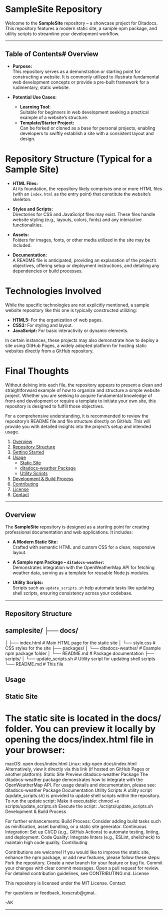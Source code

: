 # SampleSite Repository

Welcome to the **SampleSite** repository – a showcase project for Ditadocs. This repository features a modern static site, a sample npm package, and utility scripts to streamline your development workflow.

---

## Table of Contents# Overview

- **Purpose:**  
  This repository serves as a demonstration or starting point for constructing a website. It is commonly utilized to illustrate fundamental web development concepts or provide a pre-built framework for a rudimentary, static website.

- **Potential Use Cases:**
  - **Learning Tool:**  
    Suitable for beginners in web development seeking a practical example of a website’s structure.
  - **Template/Starter Project:**  
    Can be forked or cloned as a base for personal projects, enabling developers to swiftly establish a site with a consistent layout and design.

# Repository Structure (Typical for a Sample Site)

- **HTML Files:**  
  At its foundation, the repository likely comprises one or more HTML files (with an `index.html` as the entry point) that constitute the website’s skeleton.

- **Styles and Scripts:**  
  Directories for CSS and JavaScript files may exist. These files handle website styling (e.g., layouts, colors, fonts) and any interactive functionalities.

- **Assets:**  
  Folders for images, fonts, or other media utilized in the site may be included.

- **Documentation:**  
  A README file is anticipated, providing an explanation of the project’s objectives, offering setup or deployment instructions, and detailing any dependencies or build processes.

# Technologies Involved

While the specific technologies are not explicitly mentioned, a sample website repository like this one is typically constructed utilizing:

- **HTML5:** For the organization of web pages.
- **CSS3:** For styling and layout.
- **JavaScript:** For basic interactivity or dynamic elements.

In certain instances, these projects may also demonstrate how to deploy a site using GitHub Pages, a widely adopted platform for hosting static websites directly from a GitHub repository.

# Final Thoughts

Without delving into each file, the repository appears to present a clean and straightforward example of how to organize and structure a simple website project. Whether you are seeking to acquire fundamental knowledge of front-end development or require a template to initiate your own site, this repository is designed to fulfill those objectives.

For a comprehensive understanding, it is recommended to review the repository’s README file and file structure directly on GitHub. This will provide you with detailed insights into the project’s setup and intended usage.



1. [Overview](#overview)
2. [Repository Structure](#repository-structure)
3. [Getting Started](#getting-started)
4. [Usage](#usage)
    - [Static Site](#static-site)
    - [ditadocs-weather Package](#ditadocs-weather-package)
    - [Utility Scripts](#utility-scripts)
5. [Development & Build Process](#development--build-process)
6. [Contributing](#contributing)
7. [License](#license)
8. [Contact](#contact)

---

## Overview

The **SampleSite** repository is designed as a starting point for creating professional documentation and web applications. It includes:

- **A Modern Static Site:**  
  Crafted with semantic HTML and custom CSS for a clean, responsive layout.
  
- **A Sample npm Package – `ditadocs-weather`:**  
  Demonstrates integration with the OpenWeatherMap API for fetching weather data, serving as a template for reusable Node.js modules.

- **Utility Scripts:**  
  Scripts such as `update_scripts.sh` help automate tasks like updating shell scripts, ensuring consistency across your codebase.

---

## Repository Structure

## samplesite/ ├── docs/
│ ├── index.html # Main HTML page for the static site │ └── style.css # CSS styles for the site ├── packages/
│ └── ditadocs-weather/ # Example npm package folder │ └── README.md # Package documentation ├── scripts/
│ └── update_scripts.sh # Utility script for updating shell scripts └── README.md # This file

## Usage

## Static Site
# The static site is located in the docs/ folder. You can preview it locally by opening the docs/index.html file in your browser:
macOS:
open docs/index.html
Linux:
xdg-open docs/index.html 
Alternatively, view it directly via this link (if hosted on GitHub Pages or another platform):
Static Site Preview
ditadocs-weather Package
The ditadocs-weather package demonstrates how to integrate with the OpenWeatherMap API. For usage details and documentation, please see:
ditadocs-weather Package Documentation
Utility Scripts
A utility script (update_scripts.sh) is provided to update shell scripts within the repository. To run the update script:
Make it executable:
chmod +x scripts/update_scripts.sh
Execute the script:
./scripts/update_scripts.sh
Development & Build Process

For further enhancements:
Build Process:
Consider adding build tasks such as minification, asset bundling, or a static site generator.
Continuous Integration:
Set up CI/CD (e.g., GitHub Actions) to automate testing, linting, and deployment.
Code Quality:
Integrate linters (e.g., ESLint, shellcheck) to maintain high code quality.
Contributing

Contributions are welcome! If you would like to improve the static site, enhance the npm package, or add new features, please follow these steps:
Fork the repository.
Create a new branch for your feature or bug fix.
Commit your changes with clear commit messages.
Open a pull request for review.
For detailed contribution guidelines, see CONTRIBUTING.md.
License

This repository is licensed under the MIT License.
Contact

For questions or feedback, texscrub@gmai..

-AK

---



